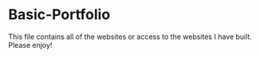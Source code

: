 # Basic-Portfolio
This file contains all of the websites or access to the websites I have built. Please enjoy! 

